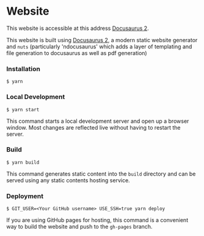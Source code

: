 # Website
This website is accessible at this address [Docusaurus 2](https://thevpc.github.io/nuts/). 


This website is built using [Docusaurus 2](https://v2.docusaurus.io/), a modern static website generator and `nuts` (particularly 'ndocusaurus' which adds a layer of templating and file generation to docusaurus as well as pdf generation)

### Installation

```
$ yarn
```

### Local Development

```
$ yarn start
```

This command starts a local development server and open up a browser window. Most changes are reflected live without having to restart the server.

### Build

```
$ yarn build
```

This command generates static content into the `build` directory and can be served using any static contents hosting service.

### Deployment

```
$ GIT_USER=<Your GitHub username> USE_SSH=true yarn deploy
```

If you are using GitHub pages for hosting, this command is a convenient way to build the website and push to the `gh-pages` branch.
